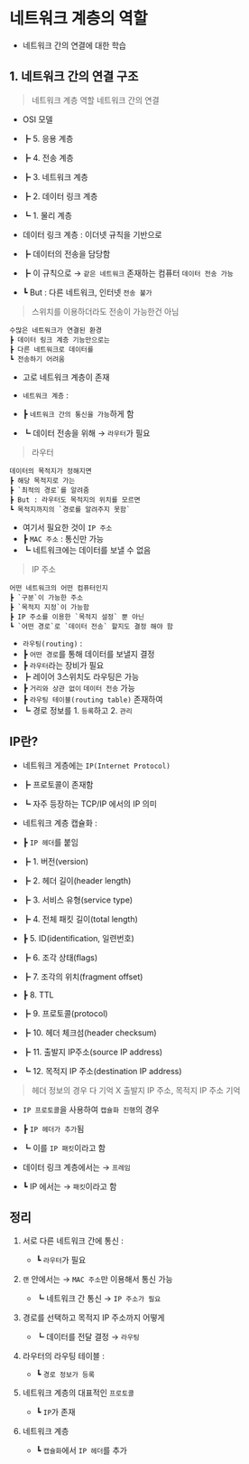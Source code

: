 # 네트워크 계층의 역할

- 네트워크 간의 연결에 대한 학습

## 1. 네트워크 간의 연결 구조

> 네트워크 계층 역할
> 네트워크 간의 연결

- OSI 모델
- ┣ 5. 응용 계층
- ┣ 4. 전송 계층
- ┣ 3. 네트워크 계층
- ┣ 2. 데이터 링크 계층
- ┗ 1. 물리 계층

- 데이터 링크 계층 : 이더넷 규칙을 기반으로
- ┣ 데이터의 전송을 담당함
- ┣ 이 규칙으로 → `같은 네트워크` 존재하는 컴퓨터 `데이터 전송 가능`
- ┗ But : 다른 네트워크, 인터넷 `전송 불가`

> 스위치를 이용하더라도 전송이 가능한건 아님

    수많은 네트워크가 연결된 환경
    ┣ 데이터 링크 계층 기능만으로는
    ┣ 다른 네트워크로 데이터를
    ┗ 전송하기 어려움

- 고로 네트워크 계층이 존재

- `네트워크 계층` :
- ┣ `네트워크 간의 통신을 가능`하게 함
- ┗ 데이터 전송을 위해 → `라우터`가 필요

> 라우터

    데이터의 목적지가 정해지면
    ┣ 해당 목적지로 가는
    ┣ `최적의 경로`를 알려줌
    ┣ But : 라우터도 목적지의 위치를 모르면
    ┗ 목적지까지의 `경로를 알려주지 못함`

- 여기서 필요한 것이 `IP 주소`
- ┣ `MAC 주소` : 통신만 가능
- ┗ 네트워크에는 데이터를 보낼 수 없음

> IP 주소

    어떤 네트워크의 어떤 컴퓨터인지
    ┣ `구분`이 가능한 주소
    ┣ `목적지 지정`이 가능함
    ┣ IP 주소를 이용한 `목적지 설정` 뿐 아닌
    ┗ `어떤 경로`로 `데이터 전송` 할지도 결정 해야 함

- `라우팅(routing)` :
- ┣ `어떤 경로`를 통해 데이터를 보낼지 결정
- ┣ `라우터`라는 장비가 필요
- ┣ 레이어 3스위치도 라우팅은 가능
- ┣ `거리와 상관 없이` `데이터 전송` 가능
- ┣ `라우팅 테이블(routing table)` 존재하여
- ┗ 경로 정보를 1. `등록`하고 2. `관리`

## IP란?

- 네트워크 게층에는 `IP(Internet Protocol)`
- ┣ 프로토콜이 존재함
- ┗ 자주 등장하는 TCP/IP 에서의 IP 의미

- 네트워크 계층 캡슐화 :
- ┣ `IP 헤더`를 붙임
- ┣ 1. 버전(version)
- ┣ 2. 헤더 길이(header length)
- ┣ 3. 서비스 유형(service type)
- ┣ 4. 전체 패킷 길이(total length)
- ┣ 5. ID(identification, 일련번호)
- ┣ 6. 조각 상태(flags)
- ┣ 7. 조각의 위치(fragment offset)
- ┣ 8. TTL
- ┣ 9. 프로토콜(protocol)
- ┣ 10. 헤더 체크섬(header checksum)
- ┣ 11. 출발지 IP주소(source IP address)
- ┗ 12. 목적지 IP 주소(destination IP address)

> 헤더 정보의 경우 다 기억 X
> 출발지 IP 주소, 목적지 IP 주소 기억

- `IP 프로토콜`을 사용하여 `캡슐화 진행`의 경우
- ┣ `IP 헤더가 추가`됨
- ┗ 이를 `IP 패킷`이라고 함

- 데이터 링크 계층에서는 → `프레임`
- ┗ IP 에서는 → `패킷`이라고 함

## 정리

1. 서로 다른 네트워크 간에 통신 :

   - ┗ `라우터`가 필요

2. `랜` 안에서는 → `MAC 주소`만 이용해서 통신 가능

   - ┗ 네트워크 간 통신 → `IP 주소가 필요`

3. 경로를 선택하고 목적지 IP 주소까지 어떻게

   - ┗ 데이터를 전달 결정 → `라우팅`

4. 라우터의 라우팅 테이블 :

   - ┗ `경로 정보가 등록`

5. 네트워크 계층의 대표적인 `프로토콜`

   - ┗ `IP`가 존재

6. 네트워크 계층
   - ┗ `캡슐화`에서 `IP 헤더`를 추가
